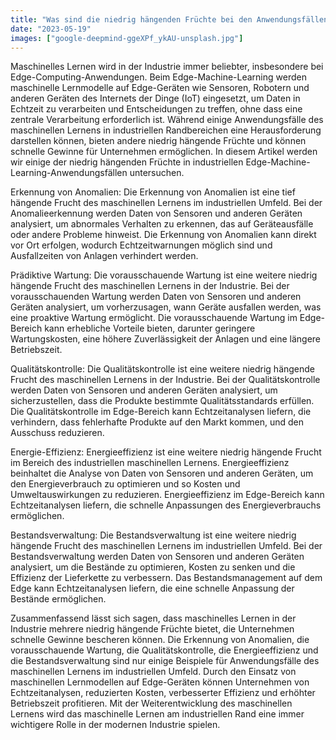 ```yaml
---
title: "Was sind die niedrig hängenden Früchte bei den Anwendungsfällen des maschinellen Lernens im industriellen Umfeld?"
date: "2023-05-19"
images: ["google-deepmind-ggeXPf_ykAU-unsplash.jpg"]
---
```


Maschinelles Lernen wird in der Industrie immer beliebter, insbesondere bei Edge-Computing-Anwendungen. Beim Edge-Machine-Learning werden maschinelle Lernmodelle auf Edge-Geräten wie Sensoren, Robotern und anderen Geräten des Internets der Dinge (IoT) eingesetzt, um Daten in Echtzeit zu verarbeiten und Entscheidungen zu treffen, ohne dass eine zentrale Verarbeitung erforderlich ist. Während einige Anwendungsfälle des maschinellen Lernens in industriellen Randbereichen eine Herausforderung darstellen können, bieten andere niedrig hängende Früchte und können schnelle Gewinne für Unternehmen ermöglichen. In diesem Artikel werden wir einige der niedrig hängenden Früchte in industriellen Edge-Machine-Learning-Anwendungsfällen untersuchen. 

Erkennung von Anomalien: Die Erkennung von Anomalien ist eine tief hängende Frucht des maschinellen Lernens im industriellen Umfeld. Bei der 	Anomalieerkennung werden Daten von Sensoren und anderen Geräten analysiert, um abnormales Verhalten zu erkennen, das auf Geräteausfälle oder andere Probleme hinweist. Die Erkennung von Anomalien kann direkt vor Ort erfolgen, wodurch Echtzeitwarnungen möglich sind und Ausfallzeiten von Anlagen verhindert werden. 

Prädiktive Wartung: Die vorausschauende Wartung ist eine weitere niedrig hängende Frucht des maschinellen Lernens in der Industrie. Bei der 	vorausschauenden Wartung werden Daten von Sensoren und anderen Geräten analysiert, um vorherzusagen, wann Geräte ausfallen werden, was eine proaktive Wartung ermöglicht. Die vorausschauende Wartung im Edge-Bereich kann erhebliche Vorteile bieten, darunter geringere Wartungskosten, eine höhere Zuverlässigkeit der Anlagen und eine längere Betriebszeit. 

Qualitätskontrolle: Die Qualitätskontrolle ist eine weitere niedrig hängende Frucht des maschinellen Lernens in der Industrie. Bei der 	Qualitätskontrolle werden Daten von Sensoren und anderen Geräten analysiert, um sicherzustellen, dass die Produkte bestimmte Qualitätsstandards erfüllen. Die Qualitätskontrolle im Edge-Bereich kann Echtzeitanalysen liefern, die verhindern, dass fehlerhafte Produkte auf den Markt kommen, und den Ausschuss reduzieren. 

Energie-Effizienz: Energieeffizienz ist eine weitere niedrig hängende Frucht im Bereich des industriellen maschinellen Lernens. Energieeffizienz beinhaltet die Analyse von Daten von Sensoren und anderen Geräten, um den Energieverbrauch zu optimieren und so Kosten und Umweltauswirkungen zu reduzieren. Energieeffizienz im Edge-Bereich kann Echtzeitanalysen liefern, die schnelle Anpassungen des Energieverbrauchs ermöglichen. 

Bestandsverwaltung: Die Bestandsverwaltung ist eine weitere niedrig hängende Frucht des maschinellen Lernens im industriellen Umfeld. Bei 	der Bestandsverwaltung werden Daten von Sensoren und anderen Geräten analysiert, um die Bestände zu optimieren, Kosten zu senken und die Effizienz der Lieferkette zu verbessern. Das Bestandsmanagement auf dem Edge kann Echtzeitanalysen liefern, die eine schnelle Anpassung der Bestände ermöglichen. 

Zusammenfassend lässt sich sagen, dass maschinelles Lernen in der Industrie mehrere niedrig hängende Früchte bietet, die Unternehmen schnelle Gewinne bescheren können. Die Erkennung von Anomalien, die vorausschauende Wartung, die Qualitätskontrolle, die Energieeffizienz und die Bestandsverwaltung sind nur einige Beispiele für Anwendungsfälle des maschinellen Lernens im industriellen Umfeld. Durch den Einsatz von maschinellen Lernmodellen auf Edge-Geräten können Unternehmen von Echtzeitanalysen, reduzierten Kosten, verbesserter Effizienz und erhöhter Betriebszeit profitieren. Mit der Weiterentwicklung des maschinellen Lernens wird das maschinelle Lernen am industriellen Rand eine immer wichtigere Rolle in der modernen Industrie spielen.